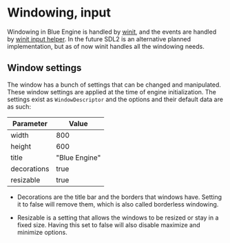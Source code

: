 # Windowing, input

Windowing in Blue Engine is handled by [winit](https://github.com/rust-windowing/winit), and the events are handled by [winit input helper](https://github.com/rukai/winit_input_helper). In the future SDL2 is an alternative planned implementation, but as of now winit handles all the windowing needs.

## Window settings

The window has a bunch of settings that can be changed and manipulated. These window settings are applied at the time of engine initialization. The settings exist as `WindowDescriptor` and the options and their default data are as such:

Parameter | Value
--------- | -----
width | 800
height | 600
title | "Blue Engine"
decorations | true
resizable | true

* Decorations are the title bar and the borders that windows have. Setting it to false will remove them, which is also called borderless windowing.

* Resizable is a setting that allows the windows to be resized or stay in a fixed size. Having this set to false will also disable maximize and minimize options.
